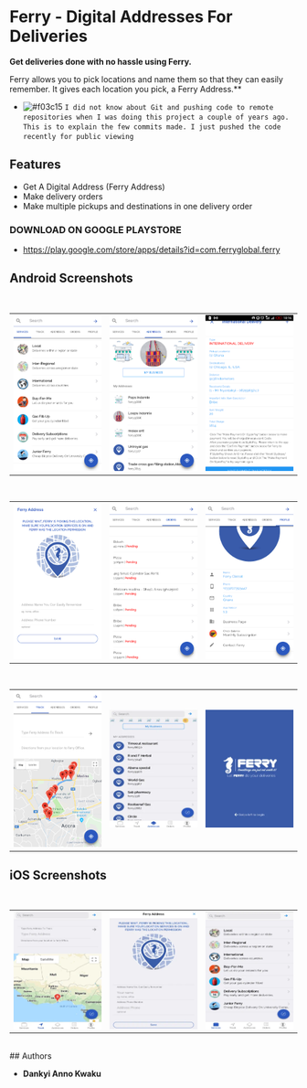 # Ferry - Digital Addresses For Deliveries

**Get deliveries done with no hassle using Ferry.**

Ferry allows you to pick locations and name them so that they can easily remember. It gives each location you pick, a Ferry Address.**

- ![#f03c15](https://via.placeholder.com/15/f03c15/000000?text=+) `I did not know about Git and pushing code to remote repositories when I was doing this project a couple of years ago. This is to explain the few commits made. I just pushed the code recently for public viewing`

## Features
* Get A Digital Address (Ferry Address)
* Make delivery orders 
* Make multiple pickups and destinations in one delivery order 



### DOWNLOAD ON GOOGLE PLAYSTORE
- <a href="https://play.google.com/store/apps/details?id=com.ferryglobal.ferry" target="_blank">https://play.google.com/store/apps/details?id=com.ferryglobal.ferry</a>

## Android Screenshots
</br>
<div align="center">
   <table align="center" border="0" >
  <tr>
    <td>
      <img width="250" src="1.png"/>
    <td>
      <img width="250" src="2.png"/>
    </td>
    <td> 
     <img width="250" src="3.png"/>
    </td>
  </table>
  </div>
</br>
<div align="center">
  <table align="center" border="0" >
  <tr>
    <td> 
     <img width="250" src="4.png"/>
    </td>
    <td> 
     <img width="250" src="5.png"/>
    </td>
    <td> 
     <img width="250" src="6.png"/>
    </td>
  </tr>
</table>
  </div>
</br>
<div align="center">
  <table align="center" border="0" >
  <tr>
    <td> 
     <img width="250" src="7.png"/>
    </td>
    <td> 
     <img width="250" src="8.png"/>
    </td>
    <td> 
     <img width="250" src="9.png"/>
    </td>
  </tr>
</table>
  </div>
  
## iOS Screenshots
</br>
<div align="center">
   <table align="center" border="0" >
  <tr>
    <td>
      <img width="250" src="10.png"/>
    <td>
      <img width="250" src="11.png"/>
    </td>
    <td> 
     <img width="250" src="12.png"/>
    </td>
  </table>
  </div>
</br>
## Authors

* **Dankyi Anno Kwaku**


